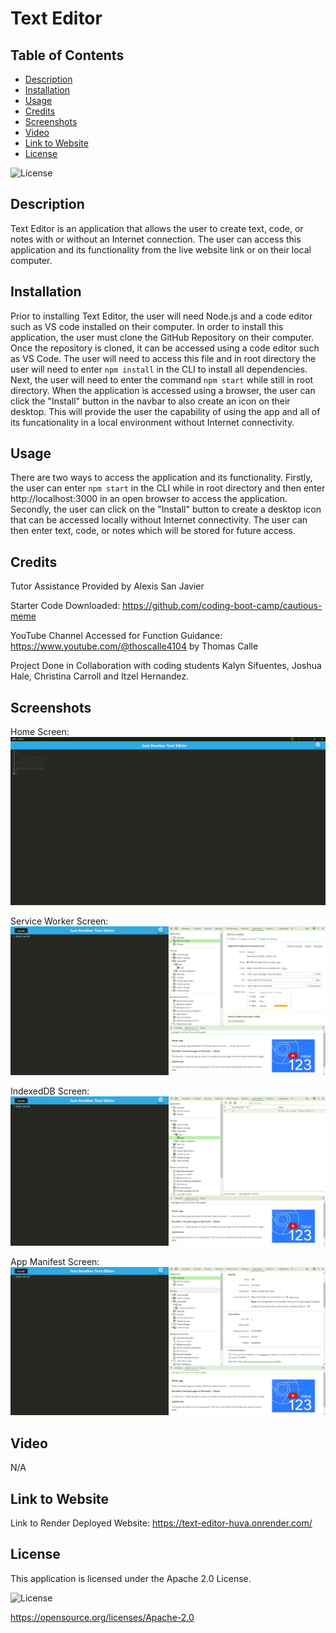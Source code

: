 # Text Editor

## Table of Contents

* [Description](#description)
* [Installation](#installation)
* [Usage](#usage)
* [Credits](#credits)
* [Screenshots](#screenshots)
* [Video](#video)
* [Link to Website](#link-to-website)
* [License](#license)

![License](https://img.shields.io/badge/License-Apache_2.0-blue.svg)

## Description

Text Editor is an application that allows the user to create text, code, or notes with or without an Internet connection. The user can access this application and its functionality from the live website link or on their local computer.

## Installation

Prior to installing Text Editor, the user will need Node.js and a code editor such as VS code installed on their computer. In order to install this application, the user must clone the GitHub Repository on their computer. Once the repository is cloned, it can be accessed using a code editor such as VS Code. The user will need to access this file and in root directory the user will need to enter `npm install` in the CLI to install all dependencies. Next, the user will need to enter the command `npm start` while still in root directory. When the application is accessed using a browser, the user can click the "Install" button in the navbar to also create an icon on their desktop. This will provide the user the capability of using the app and all of its funcationality in a local environment without Internet connectivity.

## Usage

There are two ways to access the application and its functionality. Firstly, the user can enter `npm start` in the CLI while in root directory and then enter http://localhost:3000 in an open browser to access the application. Secondly, the user can click on the "Install" button to create a desktop icon that can be accessed locally without Internet connectivity. The user can then enter text, code, or notes which will be stored for future access.

## Credits

Tutor Assistance Provided by Alexis San Javier

Starter Code Downloaded: https://github.com/coding-boot-camp/cautious-meme

YouTube Channel Accessed for Function Guidance: https://www.youtube.com/@thoscalle4104 by Thomas Calle

Project Done in Collaboration with coding students Kalyn Sifuentes, Joshua Hale, Christina Carroll and Itzel Hernandez.

## Screenshots

Home Screen:
![Alt Text](./screenshots/homepage-screen.png)

Service Worker Screen:
![Alt Text](./screenshots/service-worker-screen.png)

IndexedDB Screen:
![Alt Text](./screenshots/indexedDB-screen.png)

App Manifest Screen:
![Alt Text](./screenshots/manifest-screen.png)

## Video

N/A

## Link to Website

Link to Render Deployed Website: https://text-editor-huva.onrender.com/

## License

This application is licensed under the Apache 2.0 License.

![License](https://img.shields.io/badge/License-Apache_2.0-blue.svg)

https://opensource.org/licenses/Apache-2.0